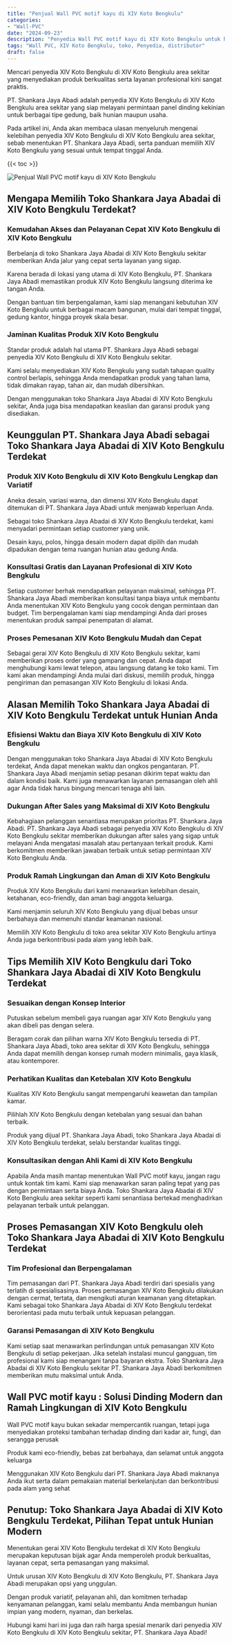 ```yaml
---
title: "Penjual Wall PVC motif kayu di XIV Koto Bengkulu"
categories: 
- "Wall-PVC"
date: "2024-09-23"
description: "Penyedia Wall PVC motif kayu di XIV Koto Bengkulu untuk hunian, kantor, dan gerai. Panel terbaik, pilihan motif, warna menarik, beserta layanan penempatan dikerjakan oleh tim berpengalaman serta jaminan resmi!|Servis distribusi Wall PVC motif kayu di XIV Koto Bengkulu bagi kebutuhan tempat tinggal, perkantoran, maupun toko, dengan material unggulan dan instalasi oleh tim berpengalaman dan kepastian resmi.|Pilihan Wall PVC motif kayu di XIV Koto Bengkulu yang terpercaya untuk hunian, perkantoran, serta gerai, dengan produk terbaik dan penempatan dikerjakan oleh tenaga ahli profesional serta garansi resmi.|Penjualan Wall PVC motif kayu di XIV Koto Bengkulu untuk tempat tinggal, office, dan gerai, beserta material unggulan dan instalasi ditangani oleh tenaga ahli profesional, lengkap beserta kepastian resmi.}"
tags: "Wall PVC, XIV Koto Bengkulu, toko, Penyedia, distributor"
draft: false
---
```


Mencari penyedia XIV Koto Bengkulu di XIV Koto Bengkulu area sekitar yang menyediakan produk berkualitas serta layanan profesional kini sangat praktis.

PT. Shankara Jaya Abadi adalah penyedia XIV Koto Bengkulu di XIV Koto Bengkulu area sekitar yang siap melayani permintaan panel dinding kekinian untuk berbagai tipe gedung, baik hunian maupun usaha.

Pada artikel ini, Anda akan membaca ulasan menyeluruh mengenai kelebihan penyedia XIV Koto Bengkulu di XIV Koto Bengkulu area sekitar, sebab menentukan PT. Shankara Jaya Abadi, serta panduan memilih XIV Koto Bengkulu yang sesuai untuk tempat tinggal Anda.

{{< toc >}}

![Penjual Wall PVC motif kayu di XIV Koto Bengkulu](/images/Wall-PVC/Penjual-Wall-PVC-motif-kayu-di-XIV-Koto-Bengkulu.png)


## Mengapa Memilih Toko Shankara Jaya Abadai di XIV Koto Bengkulu Terdekat?

### Kemudahan Akses dan Pelayanan Cepat XIV Koto Bengkulu di XIV Koto Bengkulu

Berbelanja di toko Shankara Jaya Abadai di XIV Koto Bengkulu sekitar memberikan Anda jalur yang cepat serta layanan yang sigap.

Karena berada di lokasi yang utama di XIV Koto Bengkulu, PT. Shankara Jaya Abadi memastikan produk XIV Koto Bengkulu langsung diterima ke tangan Anda.

Dengan bantuan tim berpengalaman, kami siap menangani kebutuhan XIV Koto Bengkulu untuk berbagai macam bangunan, mulai dari tempat tinggal, gedung kantor, hingga proyek skala besar.

### Jaminan Kualitas Produk XIV Koto Bengkulu

Standar produk adalah hal utama PT. Shankara Jaya Abadi sebagai penyedia XIV Koto Bengkulu di XIV Koto Bengkulu sekitar.

Kami selalu menyediakan XIV Koto Bengkulu yang sudah tahapan quality control berlapis, sehingga Anda mendapatkan produk yang tahan lama, tidak dimakan rayap, tahan air, dan mudah dibersihkan.

Dengan menggunakan toko Shankara Jaya Abadai di XIV Koto Bengkulu sekitar, Anda juga bisa mendapatkan keaslian dan garansi produk yang disediakan.

## Keunggulan PT. Shankara Jaya Abadi sebagai Toko Shankara Jaya Abadai di XIV Koto Bengkulu Terdekat

### Produk XIV Koto Bengkulu di XIV Koto Bengkulu Lengkap dan Variatif

Aneka desain, variasi warna, dan dimensi XIV Koto Bengkulu dapat ditemukan di PT. Shankara Jaya Abadi untuk menjawab keperluan Anda.

Sebagai toko Shankara Jaya Abadai di XIV Koto Bengkulu terdekat, kami menyadari permintaan setiap customer yang unik.

Desain kayu, polos, hingga desain modern dapat dipilih dan mudah dipadukan dengan tema ruangan hunian atau gedung Anda.

### Konsultasi Gratis dan Layanan Profesional di XIV Koto Bengkulu

Setiap customer berhak mendapatkan pelayanan maksimal, sehingga PT. Shankara Jaya Abadi memberikan konsultasi tanpa biaya untuk membantu Anda menentukan XIV Koto Bengkulu yang cocok dengan permintaan dan budget. Tim berpengalaman kami siap mendampingi Anda dari proses menentukan produk sampai penempatan di alamat.

### Proses Pemesanan XIV Koto Bengkulu Mudah dan Cepat

Sebagai gerai XIV Koto Bengkulu di XIV Koto Bengkulu sekitar, kami memberikan proses order yang gampang dan cepat. Anda dapat menghubungi kami lewat telepon, atau langsung datang ke toko kami. Tim kami akan mendampingi Anda mulai dari diskusi, memilih produk, hingga pengiriman dan pemasangan XIV Koto Bengkulu di lokasi Anda.

## Alasan Memilih Toko Shankara Jaya Abadai di XIV Koto Bengkulu Terdekat untuk Hunian Anda

### Efisiensi Waktu dan Biaya XIV Koto Bengkulu di XIV Koto Bengkulu

Dengan menggunakan toko Shankara Jaya Abadai di XIV Koto Bengkulu terdekat, Anda dapat menekan waktu dan ongkos pengantaran. PT. Shankara Jaya Abadi menjamin setiap pesanan dikirim tepat waktu dan dalam kondisi baik. Kami juga menawarkan layanan pemasangan oleh ahli agar Anda tidak harus bingung mencari tenaga ahli lain.

### Dukungan After Sales yang Maksimal di XIV Koto Bengkulu

Kebahagiaan pelanggan senantiasa merupakan prioritas PT. Shankara Jaya Abadi. PT. Shankara Jaya Abadi sebagai penyedia XIV Koto Bengkulu di XIV Koto Bengkulu sekitar memberikan dukungan after sales yang sigap untuk melayani Anda mengatasi masalah atau pertanyaan terkait produk. Kami berkomitmen memberikan jawaban terbaik untuk setiap permintaan XIV Koto Bengkulu Anda.

### Produk Ramah Lingkungan dan Aman di XIV Koto Bengkulu

Produk XIV Koto Bengkulu dari kami menawarkan kelebihan desain, ketahanan, eco-friendly, dan aman bagi anggota keluarga.

Kami menjamin seluruh XIV Koto Bengkulu yang dijual bebas unsur berbahaya dan memenuhi standar keamanan nasional.

Memilih XIV Koto Bengkulu di toko area sekitar XIV Koto Bengkulu artinya Anda juga berkontribusi pada alam yang lebih baik.

## Tips Memilih XIV Koto Bengkulu dari Toko Shankara Jaya Abadai di XIV Koto Bengkulu Terdekat

### Sesuaikan dengan Konsep Interior 

Putuskan sebelum membeli gaya ruangan agar XIV Koto Bengkulu yang akan dibeli pas dengan selera.

Beragam corak dan pilihan warna XIV Koto Bengkulu tersedia di PT. Shankara Jaya Abadi, toko area sekitar di XIV Koto Bengkulu, sehingga Anda dapat memilih dengan konsep rumah modern minimalis, gaya klasik, atau kontemporer.

### Perhatikan Kualitas dan Ketebalan XIV Koto Bengkulu

Kualitas XIV Koto Bengkulu sangat mempengaruhi keawetan dan tampilan kamar.

Pilihlah XIV Koto Bengkulu dengan ketebalan yang sesuai dan bahan terbaik.

Produk yang dijual PT. Shankara Jaya Abadi, toko Shankara Jaya Abadai di XIV Koto Bengkulu terdekat, selalu berstandar kualitas tinggi.

### Konsultasikan dengan Ahli Kami di XIV Koto Bengkulu

Apabila Anda masih mantap menentukan Wall PVC motif kayu, jangan ragu untuk kontak tim kami. Kami siap menawarkan saran paling tepat yang pas dengan permintaan serta biaya Anda. Toko Shankara Jaya Abadai di XIV Koto Bengkulu area sekitar seperti kami senantiasa bertekad menghadirkan pelayanan terbaik untuk pelanggan.

## Proses Pemasangan XIV Koto Bengkulu oleh Toko Shankara Jaya Abadai di XIV Koto Bengkulu Terdekat

### Tim Profesional dan Berpengalaman

Tim pemasangan dari PT. Shankara Jaya Abadi terdiri dari spesialis yang terlatih di spesialisasinya. Proses pemasangan XIV Koto Bengkulu dilakukan dengan cermat, tertata, dan mengikuti aturan keamanan yang ditetapkan. Kami sebagai toko Shankara Jaya Abadai di XIV Koto Bengkulu terdekat berorientasi pada mutu terbaik untuk kepuasan pelanggan.

### Garansi Pemasangan di XIV Koto Bengkulu

Kami setiap saat menawarkan perlindungan untuk pemasangan XIV Koto Bengkulu di setiap pekerjaan. Jika setelah instalasi muncul gangguan, tim profesional kami siap menangani tanpa bayaran ekstra. Toko Shankara Jaya Abadai di XIV Koto Bengkulu sekitar PT. Shankara Jaya Abadi berkomitmen memberikan mutu maksimal untuk Anda.

##  Wall PVC motif kayu : Solusi Dinding Modern dan Ramah Lingkungan di XIV Koto Bengkulu

 Wall PVC motif kayu  bukan sekadar mempercantik ruangan, tetapi juga menyediakan proteksi tambahan terhadap dinding dari kadar air, fungi, dan serangga perusak

Produk kami eco-friendly, bebas zat berbahaya, dan selamat untuk anggota keluarga

Menggunakan XIV Koto Bengkulu dari PT. Shankara Jaya Abadi maknanya Anda ikut serta dalam pemakaian material berkelanjutan dan berkontribusi pada alam yang sehat

## Penutup: Toko Shankara Jaya Abadai di XIV Koto Bengkulu Terdekat, Pilihan Tepat untuk Hunian Modern

Menentukan gerai XIV Koto Bengkulu terdekat di XIV Koto Bengkulu merupakan keputusan bijak agar Anda memperoleh produk berkualitas, layanan cepat, serta pemasangan yang maksimal.

Untuk urusan XIV Koto Bengkulu di XIV Koto Bengkulu, PT. Shankara Jaya Abadi merupakan opsi yang unggulan.

Dengan produk variatif, pelayanan ahli, dan komitmen terhadap kenyamanan pelanggan, kami selalu membantu Anda membangun hunian impian yang modern, nyaman, dan berkelas.

Hubungi kami hari ini juga dan raih harga spesial menarik dari penyedia XIV Koto Bengkulu di XIV Koto Bengkulu sekitar, PT. Shankara Jaya Abadi!